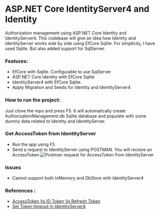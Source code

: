 # ASP.NET Core IdentityServer4 and Identity
Authorization management using ASP.NET Core Identity and IdentityServer4. This codebase will give an idea how Identity and IdentityServer works side by side using EfCore Sqlite. For simplicity, I have used Sqlite. But also added support for SqlServer.

### Features: 
- EfCore with Sqlite. Configurable to use SqlServer
- ASP.NET Core Identity with EfCore Sqlite
- IdentityServer4 with EfCore Sqlite.
- Apply Migration and Seeds for Identity and IdentityServer4 

### How to run the project: 
Just clone the repo and press F5. It will automatically create AuthorizationManagement.db Sqlite database and populate with some dummy data related to Identity and IdentityServer.

### Get AccessToken from IdentityServer
- Run the app using F5
- Send a request to IdentityServer using POSTMAN. You will receive an AccessToken
![Postman request for AccessToken from IdentityServer](https://user-images.githubusercontent.com/8789577/104222221-31954780-546c-11eb-9089-d7ba8a2c65c7.JPG)

### Issues
- Cannot support both InMemory and DbStore with IdentityServer4

### References : 
- [AccessToken Vs ID Token Vs Refresh Token](https://www.c-sharpcorner.com/article/accesstoken-vs-id-token-vs-refresh-token-what-whywhen/)
- [Set Token timeout in IdentityServer4](https://github.com/IdentityServer/IdentityServer4/issues/857)



